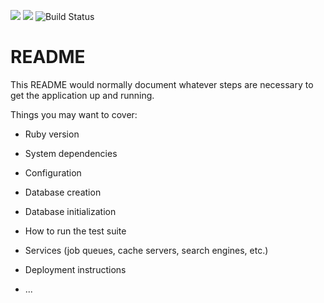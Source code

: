<a href="https://codeclimate.com/github/nate01776/bostonwood"><img src="https://codeclimate.com/github/nate01776/bostonwood/badges/gpa.svg" /></a>
<a href="https://codeclimate.com/github/nate01776/bostonwood"><img src="https://codeclimate.com/github/nate01776/bostonwood/badges/issue_count.svg" /></a>
![Build Status](https://codeship.com/projects/8b378030-72f5-0134-11b6-1ae66e72c451/status?branch=master)
# README

This README would normally document whatever steps are necessary to get the
application up and running.

Things you may want to cover:

* Ruby version

* System dependencies

* Configuration

* Database creation

* Database initialization

* How to run the test suite

* Services (job queues, cache servers, search engines, etc.)

* Deployment instructions

* ...

